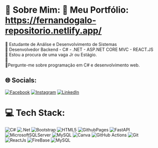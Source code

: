 # 💫 Sobre Mim: 💫 Meu Portfólio: https://fernandogalo-repositorio.netlify.app/
🔭 Estudante de Análise e Desenvolvimento de Sistemas<br>🔭 Desenvolvedor Backend - C# - .NET - ASP.NET CORE MVC - REACT.JS<br>👯 Estou a procura de uma vaga Jr ou Estágio.<br>🌱<br>💬Pergunte-me sobre programação em C# e desenvolvimento web.



## 🌐 Socials:
[![Facebook](https://img.shields.io/badge/Facebook-%231877F2.svg?logo=Facebook&logoColor=white)](https://www.facebook.com/fernandogaloalves/) [![Instagram](https://img.shields.io/badge/Instagram-%23E4405F.svg?logo=Instagram&logoColor=white)](https://www.instagram.com/_fernandogalo/) [![LinkedIn](https://img.shields.io/badge/LinkedIn-%230077B5.svg?logo=linkedin&logoColor=white)](https://www.linkedin.com/in/fernando-galo-alves/) 

# 💻 Tech Stack:
![C#](https://img.shields.io/badge/c%23-%23239120.svg?style=flat-square&logo=csharp&logoColor=white) ![.Net](https://img.shields.io/badge/.NET-5C2D91?style=flat-square&logo=.net&logoColor=white) ![Bootstrap](https://img.shields.io/badge/bootstrap-%238511FA.svg?style=flat-square&logo=bootstrap&logoColor=white) ![HTML5](https://img.shields.io/badge/html5-%23E34F26.svg?style=flat-square&logo=html5&logoColor=white) ![GithubPages](https://img.shields.io/badge/github%20pages-121013?style=flat-square&logo=github&logoColor=white) ![FastAPI](https://img.shields.io/badge/FastAPI-005571?style=flat-square&logo=fastapi) ![MicrosoftSQLServer](https://img.shields.io/badge/Microsoft%20SQL%20Server-CC2927?style=flat-square&logo=microsoft%20sql%20server&logoColor=white) ![MySQL](https://img.shields.io/badge/mysql-4479A1.svg?style=flat-square&logo=mysql&logoColor=white) ![Canva](https://img.shields.io/badge/Canva-%2300C4CC.svg?style=flat-square&logo=Canva&logoColor=white) ![GitHub Actions](https://img.shields.io/badge/github%20actions-%232671E5.svg?style=flat-square&logo=githubactions&logoColor=white) ![Git](https://img.shields.io/badge/git-%23F05033.svg?style=flat-square&logo=git&logoColor=white) ![ReactJs](https://img.shields.io/badge/-ReactJs-61DAFB?logo=react&logoColor=white&style=for-the-badge) ![FireBase](https://img.shields.io/badge/firebase-ffca28?style=for-the-badge&logo=firebase&logoColor=black) ![MySQL](https://img.shields.io/badge/MySQL-00000F?style=for-the-badge&logo=mysql&logoColor=white) 




